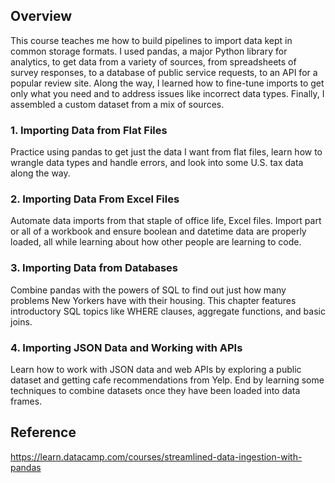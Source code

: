## Overview
This course teaches me how to build pipelines to import data kept in common storage formats. 
I used pandas, a major Python library for analytics, to get data from a variety of sources, from spreadsheets of survey responses, to a database of public service requests, 
to an API for a popular review site. Along the way, I learned how to fine-tune imports to get only what you need and to address issues like incorrect data types.
Finally, I assembled a custom dataset from a mix of sources.

### 1. Importing Data from Flat Files
Practice using pandas to get just the data I want from flat files, learn how to wrangle data types and handle errors, and look into some U.S. tax data along the way.

### 2. Importing Data From Excel Files
Automate data imports from that staple of office life, Excel files. 
Import part or all of a workbook and ensure boolean and datetime data are properly loaded, all while learning about how other people are learning to code.

### 3. Importing Data from Databases
Combine pandas with the powers of SQL to find out just how many problems New Yorkers have with their housing. 
This chapter features introductory SQL topics like WHERE clauses, aggregate functions, and basic joins.

### 4. Importing JSON Data and Working with APIs
Learn how to work with JSON data and web APIs by exploring a public dataset and getting cafe recommendations from Yelp. 
End by learning some techniques to combine datasets once they have been loaded into data frames.

## Reference
https://learn.datacamp.com/courses/streamlined-data-ingestion-with-pandas
